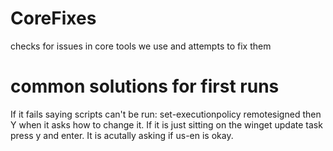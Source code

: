 # CoreFixes
 checks for issues in core tools we use and attempts to fix them
# common solutions for first runs
If it fails saying scripts can't be run:
set-executionpolicy remotesigned 
then Y when it asks how to change it.
If it is just sitting on the winget update task press y and enter.  It is acutally asking if us-en is okay.
